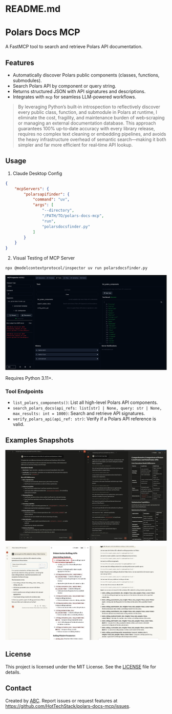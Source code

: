 # README.md

# Polars Docs MCP

A FastMCP tool to search and retrieve Polars API documentation.


## Features

- Automatically discover Polars public components (classes, functions, submodules).
- Search Polars API by component or query string.
- Returns structured JSON with API signatures and descriptions.
- Integrates with `mcp` for seamless LLM-powered workflows.

> By leveraging Python’s built‑in introspection to reflectively discover every public class, function, and submodule in Polars at runtime, I eliminate the cost, fragility, and maintenance burden of web‑scraping or managing an external documentation database. This approach guarantees 100% up‑to‑date accuracy with every library release, requires no complex text cleaning or embedding pipelines, and avoids the heavy infrastructure overhead of semantic search—making it both simpler and far more efficient for real‑time API lookup.


## Usage

1. Claude Desktop Config

```json
{
    "mcpServers": {
        "polarsapifinder": {
            "command": "uv",
            "args": [
                "--directory",
                "/PATH/TO/polars-docs-mcp",
                "run",
                "polarsdocsfinder.py"
            ]
        }
    }
}
```

2. Visual Testing of MCP Server

```bash
npx @modelcontextprotocol/inspector uv run polarsdocsfinder.py
```

![MCP INspector](resources/mcp_inspector.png)


Requires Python 3.11+.


### Tool Endpoints

- `list_polars_components()`: List all high-level Polars API components.
- `search_polars_docs(api_refs: list[str] | None, query: str | None, max_results: int = 1000)`: Search and retrieve API signatures.
- `verify_polars_api(api_ref: str)`: Verify if a Polars API reference is valid.


## Examples Snapshots

![Claude](resources/claud1.jpeg)

![Claud2](resources/claude2.jpeg)

## License

This project is licensed under the MIT License. See the [LICENSE](LICENSE) file for details.

## Contact

Created by [ABC](mailto:abc@abhishekchoudhary.net). Report issues or request features at https://github.com/HotTechStack/polars-docs-mcp/issues.
